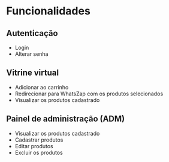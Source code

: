 # Funcionalidades

## Autenticação
- Login
- Alterar senha

## Vitrine virtual
- Adicionar ao carrinho
- Redirecionar para WhatsZap com os produtos selecionados
- Visualizar os produtos cadastrado


## Painel de administração (ADM)
- Visualizar os produtos cadastrado
- Cadastrar produtos
- Editar produtos
- Excluir os produtos